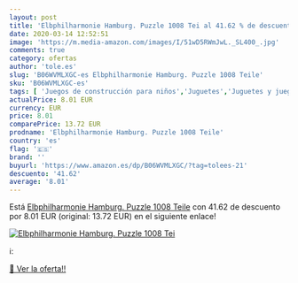 ```yaml
---
layout: post
title: 'Elbphilharmonie Hamburg. Puzzle 1008 Tei al 41.62 % de descuento'
date: 2020-03-14 12:52:51
image: 'https://m.media-amazon.com/images/I/51wD5RWmJwL._SL400_.jpg'
comments: true
category: ofertas
author: 'tole.es'
slug: 'B06WVMLXGC-es Elbphilharmonie Hamburg. Puzzle 1008 Teile'
sku: 'B06WVMLXGC-es'
tags: [ 'Juegos de construcción para niños','Juguetes','Juguetes y juegos','puzzle', ]
actualPrice: 8.01 EUR
currency: EUR
price: 8.01
comparePrice: 13.72 EUR
prodname: 'Elbphilharmonie Hamburg. Puzzle 1008 Teile'
country: 'es'
flag: '🇪🇸'
brand: ''
buyurl: 'https://www.amazon.es/dp/B06WVMLXGC/?tag=tolees-21'
descuento: '41.62'
average: '8.01'
---
```


Está [Elbphilharmonie Hamburg. Puzzle 1008 Teile](https://www.amazon.es/dp/B06WVMLXGC/?tag=tolees-21) con 41.62 de descuento por 8.01 EUR (original: 13.72 EUR) en el siguiente enlace!

[![Elbphilharmonie Hamburg. Puzzle 1008 Tei](https://m.media-amazon.com/images/I/51wD5RWmJwL._SL400_.jpg)](https://www.amazon.es/dp/B06WVMLXGC/?tag=tolees-21)

ℹ️:


[🛒 Ver la oferta!!](https://www.amazon.es/dp/B06WVMLXGC/?tag=tolees-21)
